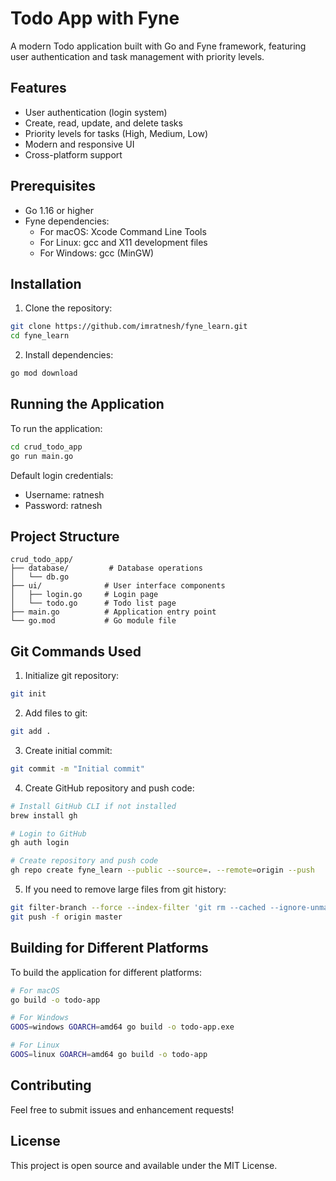 # Todo App with Fyne

A modern Todo application built with Go and Fyne framework, featuring user authentication and task management with priority levels.

## Features

- User authentication (login system)
- Create, read, update, and delete tasks
- Priority levels for tasks (High, Medium, Low)
- Modern and responsive UI
- Cross-platform support

## Prerequisites

- Go 1.16 or higher
- Fyne dependencies:
  - For macOS: Xcode Command Line Tools
  - For Linux: gcc and X11 development files
  - For Windows: gcc (MinGW)

## Installation

1. Clone the repository:
```bash
git clone https://github.com/imratnesh/fyne_learn.git
cd fyne_learn
```

2. Install dependencies:
```bash
go mod download
```

## Running the Application

To run the application:
```bash
cd crud_todo_app
go run main.go
```

Default login credentials:
- Username: ratnesh
- Password: ratnesh

## Project Structure

```
crud_todo_app/
├── database/         # Database operations
│   └── db.go
├── ui/              # User interface components
│   ├── login.go     # Login page
│   └── todo.go      # Todo list page
├── main.go          # Application entry point
└── go.mod           # Go module file
```

## Git Commands Used

1. Initialize git repository:
```bash
git init
```

2. Add files to git:
```bash
git add .
```

3. Create initial commit:
```bash
git commit -m "Initial commit"
```

4. Create GitHub repository and push code:
```bash
# Install GitHub CLI if not installed
brew install gh

# Login to GitHub
gh auth login

# Create repository and push code
gh repo create fyne_learn --public --source=. --remote=origin --push
```

5. If you need to remove large files from git history:
```bash
git filter-branch --force --index-filter 'git rm --cached --ignore-unmatch [large-file-path]' --prune-empty --tag-name-filter cat -- --all
git push -f origin master
```

## Building for Different Platforms

To build the application for different platforms:

```bash
# For macOS
go build -o todo-app

# For Windows
GOOS=windows GOARCH=amd64 go build -o todo-app.exe

# For Linux
GOOS=linux GOARCH=amd64 go build -o todo-app
```

## Contributing

Feel free to submit issues and enhancement requests!

## License

This project is open source and available under the MIT License.

